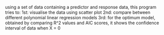 using a set of data containing a predictor and response data, this program tries to:
1st: visualise the data using scatter plot
2nd: compare between different polynomial linear regression models
3rd: for the optimum model, obtained by comparing R^2 values and AIC scores, it shows the confidence interval of data when X = 0
